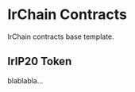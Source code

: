 IrChain Contracts
=================

IrChain contracts base template.

IrIP20 Token
------------

blablabla...